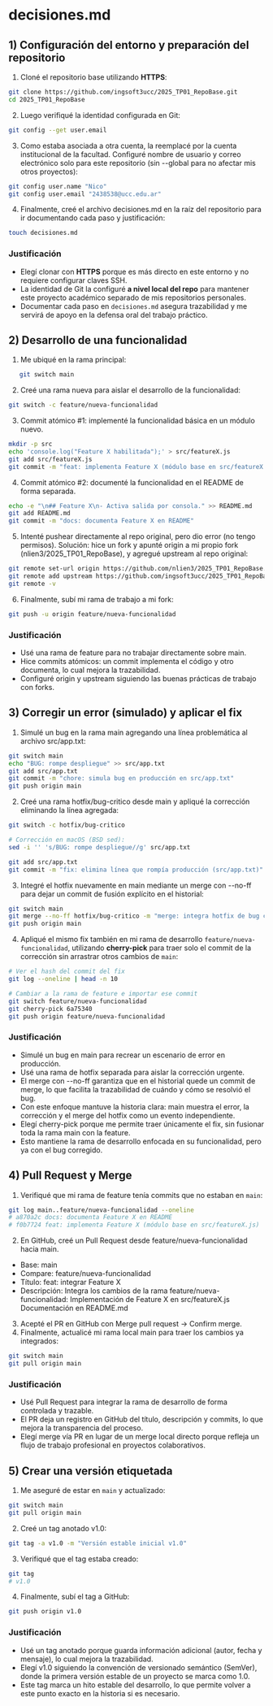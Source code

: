 # decisiones.md

## 1) Configuración del entorno y preparación del repositorio

1. Cloné el repositorio base utilizando **HTTPS**:

```bash
git clone https://github.com/ingsoft3ucc/2025_TP01_RepoBase.git
cd 2025_TP01_RepoBase
```

2. Luego verifiqué la identidad configurada en Git:

```bash
git config --get user.email
```

3. Como estaba asociada a otra cuenta, la reemplacé por la cuenta institucional de la facultad.
Configuré nombre de usuario y correo electrónico solo para este repositorio (sin --global para no afectar mis otros proyectos):

```bash
git config user.name "Nico"
git config user.email "2438538@ucc.edu.ar"
```

4. Finalmente, creé el archivo decisiones.md en la raíz del repositorio para ir documentando cada paso y justificación:

```bash
touch decisiones.md
```

### Justificación
- Elegí clonar con **HTTPS** porque es más directo en este entorno y no requiere configurar claves SSH.  
- La identidad de Git la configuré **a nivel local del repo** para mantener este proyecto académico separado de mis repositorios personales.  
- Documentar cada paso en `decisiones.md` asegura trazabilidad y me servirá de apoyo en la defensa oral del trabajo práctico.


## 2) Desarrollo de una funcionalidad

1. Me ubiqué en la rama principal:
```bash
   git switch main
```

2.	Creé una rama nueva para aislar el desarrollo de la funcionalidad:

```bash
git switch -c feature/nueva-funcionalidad
```

3.	Commit atómico #1: implementé la funcionalidad básica en un módulo nuevo.

```bash
mkdir -p src
echo 'console.log("Feature X habilitada");' > src/featureX.js
git add src/featureX.js
git commit -m "feat: implementa Feature X (módulo base en src/featureX.js)"
```


4.	Commit atómico #2: documenté la funcionalidad en el README de forma separada.

```bash
echo -e "\n## Feature X\n- Activa salida por consola." >> README.md
git add README.md
git commit -m "docs: documenta Feature X en README"
```

5.	Intenté pushear directamente al repo original, pero dio error (no tengo permisos).
Solución: hice un fork y apunté origin a mi propio fork (nlien3/2025_TP01_RepoBase), y agregué upstream al repo original:

```bash
git remote set-url origin https://github.com/nlien3/2025_TP01_RepoBase.git
git remote add upstream https://github.com/ingsoft3ucc/2025_TP01_RepoBase.git o git remote set-url origin https://nlien3@github.com/nlien3/2025_TP01_RepoBase.git (esto sirve para cuando ya tenes otra cuenta y necesitas que para esta te pida el access token)
git remote -v
```

6.	Finalmente, subí mi rama de trabajo a mi fork:

```bash
git push -u origin feature/nueva-funcionalidad
```

### Justificación
- Usé una rama de feature para no trabajar directamente sobre main.
- Hice commits atómicos: un commit implementa el código y otro documenta, lo cual mejora la trazabilidad.
- Configuré origin y upstream siguiendo las buenas prácticas de trabajo con forks.

## 3) Corregir un error (simulado) y aplicar el fix

1.	Simulé un bug en la rama main agregando una línea problemática al archivo src/app.txt:
```bash
git switch main
echo "BUG: rompe despliegue" >> src/app.txt
git add src/app.txt
git commit -m "chore: simula bug en producción en src/app.txt"
git push origin main
```

2.	Creé una rama hotfix/bug-critico desde main y apliqué la corrección eliminando la línea agregada:

```bash
git switch -c hotfix/bug-critico

# Corrección en macOS (BSD sed):
sed -i '' 's/BUG: rompe despliegue//g' src/app.txt

git add src/app.txt
git commit -m "fix: elimina línea que rompía producción (src/app.txt)"
```

3.	Integré el hotfix nuevamente en main mediante un merge con --no-ff para dejar un commit de fusión explícito en el historial:

```bash
git switch main
git merge --no-ff hotfix/bug-critico -m "merge: integra hotfix de bug crítico a main"
git push origin main
```
4. Apliqué el mismo fix también en mi rama de desarrollo `feature/nueva-funcionalidad`, utilizando **cherry-pick** para traer solo el commit de la corrección sin arrastrar otros cambios de `main`:

```bash
# Ver el hash del commit del fix
git log --oneline | head -n 10

# Cambiar a la rama de feature e importar ese commit
git switch feature/nueva-funcionalidad
git cherry-pick 6a75340
git push origin feature/nueva-funcionalidad
```

### Justificación
- Simulé un bug en main para recrear un escenario de error en producción.
- Usé una rama de hotfix separada para aislar la corrección urgente.
- El merge con --no-ff garantiza que en el historial quede un commit de merge, lo que facilita la trazabilidad de cuándo y cómo se resolvió el bug.
- Con este enfoque mantuve la historia clara: main muestra el error, la corrección y el merge del hotfix como un evento independiente.
- Elegí cherry-pick porque me permite traer únicamente el fix, sin fusionar toda la rama main con la feature.
- Esto mantiene la rama de desarrollo enfocada en su funcionalidad, pero ya con el bug corregido.




## 4) Pull Request y Merge

1. Verifiqué que mi rama de feature tenía commits que no estaban en `main`:
```bash
git log main..feature/nueva-funcionalidad --oneline
# a870a2c docs: documenta Feature X en README
# f0b7724 feat: implementa Feature X (módulo base en src/featureX.js)
```
2.	En GitHub, creé un Pull Request desde feature/nueva-funcionalidad hacia main.
-	Base: main
-	Compare: feature/nueva-funcionalidad
-	Título: feat: integrar Feature X
-	Descripción:
Integra los cambios de la rama feature/nueva-funcionalidad:
    Implementación de Feature X en src/featureX.js
    Documentación en README.md

3.	Acepté el PR en GitHub con Merge pull request → Confirm merge.
4.	Finalmente, actualicé mi rama local main para traer los cambios ya integrados:

```bash
git switch main
git pull origin main
```

### Justificación
- Usé Pull Request para integrar la rama de desarrollo de forma controlada y trazable.
- El PR deja un registro en GitHub del título, descripción y commits, lo que mejora la transparencia del proceso.
- Elegí merge vía PR en lugar de un merge local directo porque refleja un flujo de trabajo profesional en proyectos colaborativos.


## 5) Crear una versión etiquetada

1. Me aseguré de estar en `main` y actualizado:
```bash
git switch main
git pull origin main
```

2.	Creé un tag anotado v1.0:

```bash
git tag -a v1.0 -m "Versión estable inicial v1.0"
```

3.	Verifiqué que el tag estaba creado:

```bash
git tag
# v1.0
```

4.	Finalmente, subí el tag a GitHub:

```bash
git push origin v1.0
```

### Justificación
- Usé un tag anotado porque guarda información adicional (autor, fecha y mensaje), lo cual mejora la trazabilidad.
- Elegí v1.0 siguiendo la convención de versionado semántico (SemVer), donde la primera versión estable de un proyecto se marca como 1.0.
- Este tag marca un hito estable del desarrollo, lo que permite volver a este punto exacto en la historia si es necesario.


